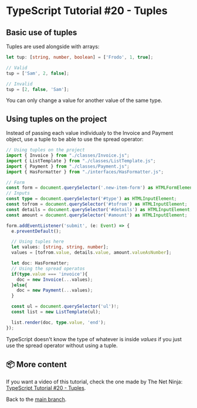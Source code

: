# TypeScript Tutorial #20 - Tuples

## Basic use of tuples
Tuples are used alongside with arrays:
```ts
let tup: [string, number, boolean] = ['Frodo', 1, true];

// Valid 
tup = ['Sam', 2, false];

// Invalid
tup = [2, false, 'Sam'];
```
You can only change a value for another value of the same type.

## Using tuples on the project
Instead of passing each value individualy to the Invoice and Payment object, use a tuple to be able to use the spread operator:
```ts
// Using tuples on the project
import { Invoice } from "./classes/Invoice.js";
import { ListTemplate } from "./classes/ListTemplate.js";
import { Payment } from "./classes/Payment.js";
import { HasFormatter } from "./interfaces/HasFormatter.js";

// Form
const form = document.querySelector('.new-item-form') as HTMLFormElement;
// Inputs
const type = document.querySelector('#type') as HTMLInputElement;
const tofrom = document.querySelector('#tofrom') as HTMLInputElement;
const details = document.querySelector('#details') as HTMLInputElement;
const amount = document.querySelector('#amount') as HTMLInputElement;

form.addEventListener('submit', (e: Event) => {
  e.preventDefault();

  // Using tuples here
  let values: [string, string, number];
  values = [tofrom.value, details.value, amount.valueAsNumber];

  let doc: HasFormatter;
  // Using the spread operatos
  if(type.value === 'invoice'){
    doc = new Invoice(...values);
  }else{
    doc = new Payment(...values);
  }

  const ul = document.querySelector('ul')!;
  const list = new ListTemplate(ul);

  list.render(doc, type.value, 'end');
});
```
TypeScript doesn't know the type of whatever is inside <i>values</i> if you just use the spread operator without using a tuple.


## 📦 More content

If you want a video of this tutorial, check the one made by The Net Ninja: [TypeScript Tutorial #20 - Tuples](https://www.youtube.com/watch?v=tHSstkiVbc8&list=PL4cUxeGkcC9gUgr39Q_yD6v-bSyMwKPUI&index=20).

Back to the [main branch](https://github.com/Henrique-Peixoto/typescript-the-net-ninja).
